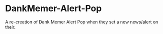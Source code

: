 # DankMemer-Alert-Pop
A re-creation of Dank Memer Alert Pop when they set a new news/alert on their. 
